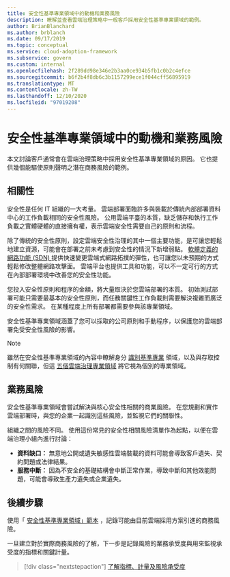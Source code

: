 ```yaml
---
title: 安全性基準專業領域中的動機和業務風險
description: 瞭解並查看雲端治理策略中一般客戶採用安全性基準專業領域的範例。
author: BrianBlanchard
ms.author: brblanch
ms.date: 09/17/2019
ms.topic: conceptual
ms.service: cloud-adoption-framework
ms.subservice: govern
ms.custom: internal
ms.openlocfilehash: 2f289dd98e346e2b3aa0ce934b5fb1c0b2c4efce
ms.sourcegitcommit: b6f2b4f8db6c3b1157299ece1f044cff56895919
ms.translationtype: MT
ms.contentlocale: zh-TW
ms.lasthandoff: 12/10/2020
ms.locfileid: "97019208"
---
```

# <a name="motivations-and-business-risks-in-the-security-baseline-discipline"></a>安全性基準專業領域中的動機和業務風險

本文討論客戶通常會在雲端治理策略中採用安全性基準專業領域的原因。 它也提供幾個能驅使原則聲明之潛在商務風險的範例。

## <a name="relevance"></a>相關性

安全性是任何 IT 組織的一大考量。 雲端部署面臨許多與裝載於傳統內部部署資料中心的工作負載相同的安全性風險。 公用雲端平臺的本質，缺乏儲存和執行工作負載之實體硬體的直接擁有權，表示雲端安全性需要自己的原則和流程。

除了傳統的安全性原則，設定雲端安全性治理的其中一個主要功能，是可讓您輕鬆地建立資源，可能會在部署之前未考慮到安全性的情況下新增弱點。 [軟體定義的網路功能 (SDN) ](../../decision-guides/software-defined-network/index.md)提供快速變更雲端式網路拓撲的彈性，也可讓您以未預期的方式輕鬆修改整體網路攻擊面。 雲端平台也提供工具和功能，可以不一定可行的方式在內部部署環境中改善您的安全性功能。

您投入安全性原則和程序的金額，將大量取決於您雲端部署的本質。 初始測試部署可能只需要最基本的安全性原則，而任務關鍵性工作負載則需要解決複雜而廣泛的安全性需求。 在某種程度上所有部署都需要參與該專業領域。

安全性基準專業領域涵蓋了您可以採取的公司原則和手動程序，以保護您的雲端部署免受安全性風險的影響。

> [!NOTE]
> 雖然在安全性基準專業領域的內容中瞭解身分 [識別基準專業](../identity-baseline/index.md) 領域，以及與存取控制有何關聯，但這 [五個雲端治理專業領域](../index.md) 將它視為個別的專業領域。

## <a name="business-risk"></a>業務風險

安全性基準專業領域會嘗試解決與核心安全性相關的商業風險。 在您規劃和實作雲端部署時，與您的企業一起識別這些風險，並監視它們的關聯性。

組織之間的風險不同。 使用這份常見的安全性相關風險清單作為起點，以便在雲端治理小組內進行討論：

- **資料缺口：** 無意地公開或遺失敏感性雲端裝載的資料可能會導致客戶遺失、契約問題或法律結果。
- **服務中斷：** 因為不安全的基礎結構會中斷正常作業，導致中斷和其他效能問題，可能會導致生產力遺失或企業遺失。

## <a name="next-steps"></a>後續步驟

使用「 [安全性基準專業領域」範本](./template.md) ，記錄可能由目前雲端採用方案引進的商務風險。

一旦建立對於實際商務風險的了解，下一步是記錄風險的業務承受度與用來監視承受度的指標和關鍵計量。

> [!div class="nextstepaction"]
> [了解指標、計量及風險承受度](./metrics-tolerance.md)
